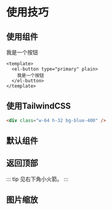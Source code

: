 # 使用技巧

## 使用组件

<Example>
  <el-button type="primary" plain>
    我是一个按钮
  </el-button>
</Example>

```vue
<template>
  <el-button type="primary" plain>
    我是一个按钮
  </el-button>
</template>
```

## 使用TailwindCSS

<Example>
  <div class="w-64 h-32 bg-blue-400" />
</Example>

```html
<div class="w-64 h-32 bg-blue-400" />
```

## 默认组件

<Example>
  <Badge type="info" text="标签1" />
  <Badge type="tip" text="标签2" />
  <Badge type="warning" text="标签3" />
  <Badge type="danger" text="标签4" />
</Example>

## 返回顶部

::: tip
见右下角小火箭。
:::

## 图片缩放



